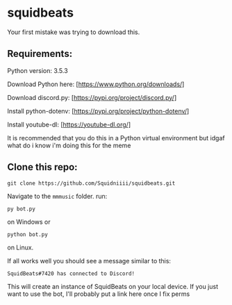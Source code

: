 # squidbeats

Your first mistake was trying to download this.

## Requirements:

Python version: 3.5.3

Download Python here: [https://www.python.org/downloads/]

Download discord.py: [https://pypi.org/project/discord.py/]

Install python-dotenv: [https://pypi.org/project/python-dotenv/]

Install youtube-dl: [https://youtube-dl.org/]

It is recommended that you do this in a Python virtual environment but idgaf what do i know i'm doing this for the meme

## Clone this repo:

```
git clone https://github.com/Squidniiii/squidbeats.git
```
Navigate to the `mmmusic` folder. run:

```
py bot.py
```

on Windows or

```
python bot.py
```
on Linux. 

If all works well you should see a message similar to this:

```
SquidBeats#7420 has connected to Discord!
```

This will create an instance of SquidBeats on your local device. If you just want to use the bot, I'll probably put a link here once I fix perms





